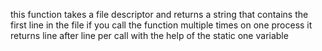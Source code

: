 this function takes a file descriptor and returns a string that 
contains the first line in the file if you call the function multiple
times on one process it returns line after line per call
with the help of the static one variable

